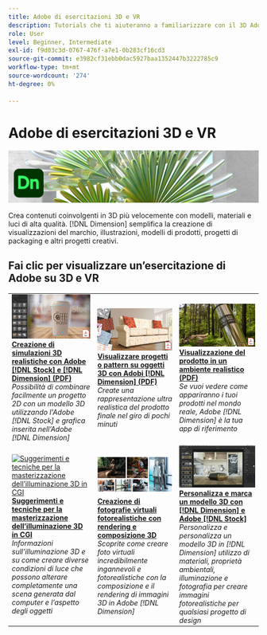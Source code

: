 ```yaml
---
title: Adobe di esercitazioni 3D e VR
description: Tutorials che ti aiuteranno a familiarizzare con il 3D Adobe e la realtà virtuale
role: User
level: Beginner, Intermediate
exl-id: f9d03c3d-0767-476f-a7e1-0b283cf16cd3
source-git-commit: e3982cf31ebb0dac5927baa1352447b3222785c9
workflow-type: tm+mt
source-wordcount: '274'
ht-degree: 0%

---
```


# Adobe di esercitazioni 3D e VR

![Creative Cloud Hero Image](../assets/Dimenio.jpg)

Crea contenuti coinvolgenti in 3D più velocemente con modelli, materiali e luci di alta qualità. [!DNL Dimension] semplifica la creazione di visualizzazioni del marchio, illustrazioni, modelli di prodotti, progetti di packaging e altri progetti creativi.

## Fai clic per visualizzare un’esercitazione di Adobe su 3D e VR

<table>
<tr>
 <td>
   <a href="assets/CreateRealistic3DMockupswithAdobeStockandDimension.pdf">
      <img alt="Creazione di simulazioni 3D realistiche con Adobe [!DNL Stock] e [!DNL Dimension]" src="assets/CreateRealistic3DMockupswithAdobeStockandDimension.jpg" />
   </a>
    <div>
   <a href="assets/CreateRealistic3DMockupswithAdobeStockandDimension.pdf"><strong>Creazione di simulazioni 3D realistiche con Adobe [!DNL Stock] e [!DNL Dimension] (PDF)</strong></a>
    </div>
    <em>Possibilità di combinare facilmente un progetto 2D con un modello 3D utilizzando l'Adobe [!DNL Stock] e grafica inserita nell’Adobe [!DNL Dimension]</em>
    <br>
  </td>
  <td>
   <a href="assets/VisualizeTextileDesignsorPatternson3DObjectswithAdobeDimension.pdf">
      <img alt="Visualizzare progetti o pattern su oggetti 3D con Adobi [!DNL Dimension]" src="assets/VisualizeTextileDesignsorPatternson3DObjectswithAdobeDimension.jpg" />
   </a>
    <div>
   <a href="assets/VisualizeTextileDesignsorPatternson3DObjectswithAdobeDimension.pdf"><strong>Visualizzare progetti o pattern su oggetti 3D con Adobi [!DNL Dimension] (PDF)</strong></a>
    </div>
    <em>Create una rappresentazione ultra realistica del prodotto finale nel giro di pochi minuti</em>
    <br>
  </td>
  <td>
   <a href="../cce/assets/VisualizeyourProductinaRealisticEnvironment.pdf">
      <img alt="Visualizzazione del prodotto in un ambiente realistico" src="assets/VisualizeyourProductinaRealisticEnvironment.jpg" />
   </a>
    <div>
   <a href="../cce/assets/VisualizeyourProductinaRealisticEnvironment.pdf"><strong>Visualizzazione del prodotto in un ambiente realistico (PDF)</strong></a>
    </div>
    <em>Se vuoi vedere come appariranno i tuoi prodotti nel mondo reale, Adobe [!DNL Dimension] è la tua app di riferimento</em>
    <br>
  </td>
</tr>
   <tr>
 <td>
   <a href="mastering3dlighting.md">
      <img alt="Suggerimenti e tecniche per la masterizzazione dell’illuminazione 3D in CGI" src="assets/Mastering3dlighting_1.gif" />
   </a>
    <div>
   <a href="mastering3dlighting.md"><strong>Suggerimenti e tecniche per la masterizzazione dell’illuminazione 3D in CGI</strong></a>
    </div>
    <em>Informazioni sull’illuminazione 3D e su come creare diverse condizioni di luce che possono alterare completamente una scena generata dal computer e l’aspetto degli oggetti</em>
    <br>
  </td>
  <td>
   <a href="photorealistic.md">
      <img alt="Creazione di fotografie virtuali fotorealistiche con rendering e composizione 3D" src="assets/Photorealistic_TOC.png" />
   </a>
    <div>
   <a href="photorealistic.md"><strong>Creazione di fotografie virtuali fotorealistiche con rendering e composizione 3D</strong></a>
    </div>
    <em>Scoprite come creare foto virtuali incredibilmente ingannevoli e fotorealistiche con la composizione e il rendering di immagini 3D in Adobe [!DNL Dimension]</em>
    <br>
  </td>
  <td>
   <a href="3ddimensionstock.md">
      <img alt="Personalizza e marca un modello 3D con [!DNL Dimension] e Adobe [!DNL Stock]" src="assets/3ddimensionstock.jpg" />
   </a>
    <div>
   <a href="3ddimensionstock.md"><strong>Personalizza e marca un modello 3D con [!DNL Dimension] e Adobe [!DNL Stock]</strong></a>
    </div>
    <em>Personalizza e personalizza un modello 3D in [!DNL Dimension] utilizzo di materiali, proprietà ambientali, illuminazione e fotografia per creare immagini fotorealistiche per qualsiasi progetto di design</em>
    <br>
  </td>
</tr>
</table>
